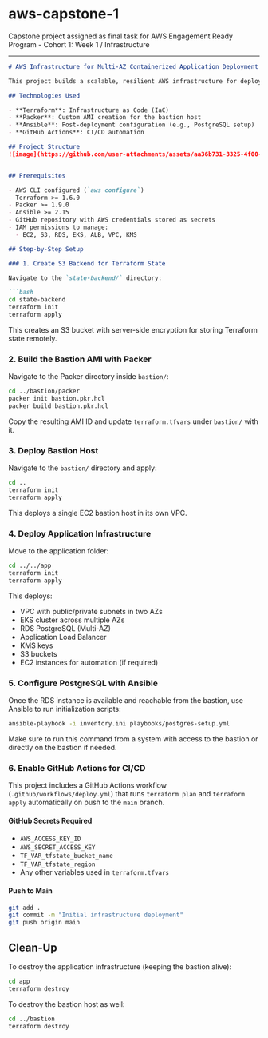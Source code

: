 # aws-capstone-1
Capstone project  assigned as final task for AWS Engagement Ready Program - Cohort 1: Week 1 / Infrastructure


---

```markdown
# AWS Infrastructure for Multi-AZ Containerized Application Deployment

This project builds a scalable, resilient AWS infrastructure for deploying a containerized application using Terraform, Packer, and Ansible. The infrastructure spans multiple Availability Zones in the `us-east-1` region and includes a non-HA bastion host for management and automation purposes.

## Technologies Used

- **Terraform**: Infrastructure as Code (IaC)
- **Packer**: Custom AMI creation for the bastion host
- **Ansible**: Post-deployment configuration (e.g., PostgreSQL setup)
- **GitHub Actions**: CI/CD automation

## Project Structure
![image](https://github.com/user-attachments/assets/aa36b731-3325-4f00-9f78-06a648ca893f)


## Prerequisites

- AWS CLI configured (`aws configure`)
- Terraform >= 1.6.0
- Packer >= 1.9.0
- Ansible >= 2.15
- GitHub repository with AWS credentials stored as secrets
- IAM permissions to manage:
  - EC2, S3, RDS, EKS, ALB, VPC, KMS

## Step-by-Step Setup

### 1. Create S3 Backend for Terraform State

Navigate to the `state-backend/` directory:

```bash
cd state-backend
terraform init
terraform apply
```

This creates an S3 bucket with server-side encryption for storing Terraform state remotely.

### 2. Build the Bastion AMI with Packer

Navigate to the Packer directory inside `bastion/`:

```bash
cd ../bastion/packer
packer init bastion.pkr.hcl
packer build bastion.pkr.hcl
```

Copy the resulting AMI ID and update `terraform.tfvars` under `bastion/` with it.

### 3. Deploy Bastion Host

Navigate to the `bastion/` directory and apply:

```bash
cd ..
terraform init
terraform apply
```

This deploys a single EC2 bastion host in its own VPC.

### 4. Deploy Application Infrastructure

Move to the application folder:

```bash
cd ../../app
terraform init
terraform apply
```

This deploys:

- VPC with public/private subnets in two AZs
- EKS cluster across multiple AZs
- RDS PostgreSQL (Multi-AZ)
- Application Load Balancer
- KMS keys
- S3 buckets
- EC2 instances for automation (if required)

### 5. Configure PostgreSQL with Ansible

Once the RDS instance is available and reachable from the bastion, use Ansible to run initialization scripts:

```bash
ansible-playbook -i inventory.ini playbooks/postgres-setup.yml
```

Make sure to run this command from a system with access to the bastion or directly on the bastion if needed.

### 6. Enable GitHub Actions for CI/CD

This project includes a GitHub Actions workflow (`.github/workflows/deploy.yml`) that runs `terraform plan` and `terraform apply` automatically on push to the `main` branch.

#### GitHub Secrets Required

- `AWS_ACCESS_KEY_ID`
- `AWS_SECRET_ACCESS_KEY`
- `TF_VAR_tfstate_bucket_name`
- `TF_VAR_tfstate_region`
- Any other variables used in `terraform.tfvars`

#### Push to Main

```bash
git add .
git commit -m "Initial infrastructure deployment"
git push origin main
```

## Clean-Up

To destroy the application infrastructure (keeping the bastion alive):

```bash
cd app
terraform destroy
```

To destroy the bastion host as well:

```bash
cd ../bastion
terraform destroy
```

